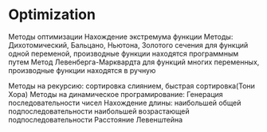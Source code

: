 # Optimization
Методы оптимизации
Нахождение экстремума функции
Методы:
Дихотомический, Бальцано, Ньютона, Золотого сечения для функций одной переменой, производные функции находятся программным путем
Метод Левенберга-Марквардта для функций многих переменных, производные функции находятся в ручную

Методы на рекурсию: сортировка слиянием, быстрая сортировка(Тони Хора)
Методы на динамическое програмирование:
            Генерация последовательности чисел
            Нахождение длины: 
                       наибольшей общей подпоследовательности
                       наибольшей возрастающей подпоследовательности
            Расстояние Левенштейна
